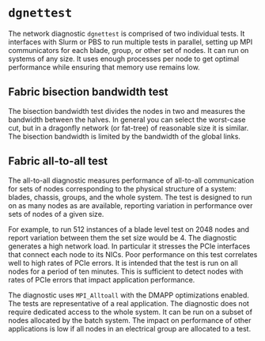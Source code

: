 # `dgnettest`

The network diagnostic `dgnettest` is comprised of two individual tests.
It interfaces with Slurm or PBS to run multiple tests in parallel, setting up MPI communicators for each blade, group, or other set of nodes. It can run on systems of any size.
It uses enough processes per node to get optimal performance while ensuring that memory use remains low.

## Fabric bisection bandwidth test

The bisection bandwidth test divides the nodes in two and measures the bandwidth between the halves.
In general you can select the worst-case cut, but in a dragonfly network (or fat-tree) of reasonable size it is similar.
The bisection bandwidth is limited by the bandwidth of the global links.

## Fabric all-to-all test

The all-to-all diagnostic measures performance of all-to-all communication for sets of nodes corresponding to the physical structure of a system: blades, chassis, groups, and the whole system.
The test is designed to run on as many nodes as are available, reporting variation in performance over sets of nodes of a given size.

For example, to run 512 instances of a blade level test on 2048 nodes and report variation between them the set size would be 4.
The diagnostic generates a high network load. In particular it stresses the PCIe interfaces that connect each node to its NICs.
Poor performance on this test correlates well to high rates of PCIe errors. It is intended that the test is run on all nodes for a period of ten minutes.
This is sufficient to detect nodes with rates of PCIe errors that impact application performance.

The diagnostic uses `MPI_Alltoall` with the DMAPP optimizations enabled.
The tests are representative of a real application.
The diagnostic does not require dedicated access to the whole system.
It can be run on a subset of nodes allocated by the batch system.
The impact on performance of other applications is low if all nodes in an electrical group are allocated to a test.
